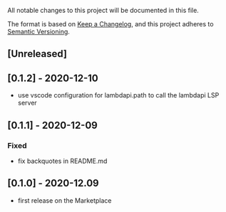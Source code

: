 All notable changes to this project will be documented in this file.

The format is based on [Keep a Changelog](https://keepachangelog.com/),
and this project adheres to [Semantic Versioning](https://semver.org/).

## [Unreleased]

## [0.1.2] - 2020-12-10
- use vscode configuration for lambdapi.path to call the lambdapi LSP server

## [0.1.1] - 2020-12-09

### Fixed
- fix backquotes in README.md

## [0.1.0] - 2020-12.09
- first release on the Marketplace
